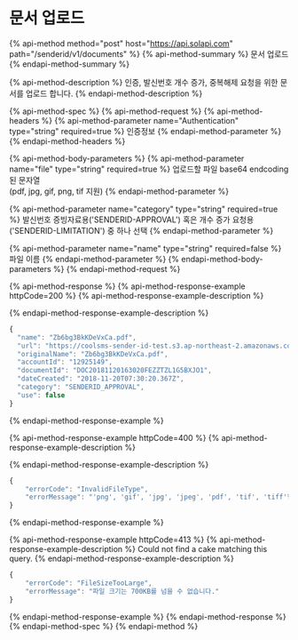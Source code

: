 # 문서 업로드

{% api-method method="post" host="https://api.solapi.com" path="/senderid/v1/documents" %}
{% api-method-summary %}
문서 업로드
{% endapi-method-summary %}

{% api-method-description %}
인증, 발신번호 개수 증가, 중복해제 요청을 위한 문서를 업로드 합니다.
{% endapi-method-description %}

{% api-method-spec %}
{% api-method-request %}
{% api-method-headers %}
{% api-method-parameter name="Authentication" type="string" required=true %}
인증정보
{% endapi-method-parameter %}
{% endapi-method-headers %}

{% api-method-body-parameters %}
{% api-method-parameter name="file" type="string" required=true %}
업로드할 파일 base64 endcoding 된 문자열  
\(pdf, jpg, gif, png, tif 지원\)
{% endapi-method-parameter %}

{% api-method-parameter name="category" type="string" required=true %}
발신번호 증빙자료용\('SENDERID-APPROVAL'\) 혹은 개수 증가 요청용\('SENDERID-LIMITATION'\) 중 하나 선택
{% endapi-method-parameter %}

{% api-method-parameter name="name" type="string" required=false %}
파일 이름
{% endapi-method-parameter %}
{% endapi-method-body-parameters %}
{% endapi-method-request %}

{% api-method-response %}
{% api-method-response-example httpCode=200 %}
{% api-method-response-example-description %}

{% endapi-method-response-example-description %}

```javascript
{
  "name": "Zb6bg3BkKDeVxCa.pdf",
  "url": "https://coolsms-sender-id-test.s3.ap-northeast-2.amazonaws.com/temp/Zb6bg3BkKDeVxCa.pdf",
  "originalName": "Zb6bg3BkKDeVxCa.pdf",
  "accountId": "12925149",
  "documentId": "DOC20181120163020FEZZTZL1G5BXJO1",
  "dateCreated": "2018-11-20T07:30:20.367Z",
  "category": "SENDERID_APPROVAL",
  "use": false
}
```
{% endapi-method-response-example %}

{% api-method-response-example httpCode=400 %}
{% api-method-response-example-description %}

{% endapi-method-response-example-description %}

```javascript
{
    "errorCode": "InvalidFileType",
    "errorMessage": "'png', 'gif', 'jpg', 'jpeg', 'pdf', 'tif', 'tiff'형식의 파일만 지원가능 합니다."
}
```
{% endapi-method-response-example %}

{% api-method-response-example httpCode=413 %}
{% api-method-response-example-description %}
Could not find a cake matching this query.
{% endapi-method-response-example-description %}

```javascript
{
    "errorCode": "FileSizeTooLarge",
    "errorMessage": "파일 크기는 700KB를 넘을 수 없습니다."
}
```
{% endapi-method-response-example %}
{% endapi-method-response %}
{% endapi-method-spec %}
{% endapi-method %}

